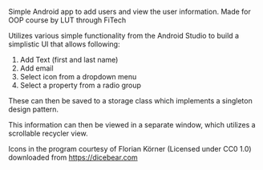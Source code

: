 Simple Android app to add users and view the user information. Made for OOP course by LUT through FiTech

Utilizes various simple functionality from the Android Studio to build a simplistic UI that allows following:
1) Add Text (first and last name)
2) Add email
3) Select icon from a dropdown menu
4) Select a property from a radio group

These can then be saved to a storage class which implements a singleton design pattern.

This information can then be viewed in a separate window, which utilizes a scrollable recycler view.


Icons in the program courtesy of Florian Körner (Licensed under CC0 1.0) downloaded from https://dicebear.com
